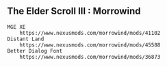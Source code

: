The Elder Scroll III : Morrowind
---
	MGE XE
		https://www.nexusmods.com/morrowind/mods/41102
	Distant Land
		https://www.nexusmods.com/morrowind/mods/45588
	Better Dialog Font
		https://www.nexusmods.com/morrowind/mods/36873